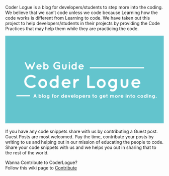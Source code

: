 Coder Logue is a blog for developers/students to step more into the coding. We believe that we can’t code unless we code because Learning how the code works is different from Learning to code. We have taken out this project to help developers/students in their projects by providing the Code Practices that may help them while they are practicing the code.

![coderlogue](https://github.com/coderlogue/coderlogue.github.io/blob/master/img/clcanva.png)

If you have any code snippets share with us by contributing a Guest post. Guest Posts are most welcomed. Pay the time, contribute your posts by writing to us and helping out in our mission of educating the people to code. Share your code snippets with us and we helps you out in sharing that to the rest of the world.

Wanna Contribute to CoderLogue? <br/>
Follow this wiki page to [Contribute](https://github.com/coderlogue/coderlogue.github.io/wiki/Contribute)
